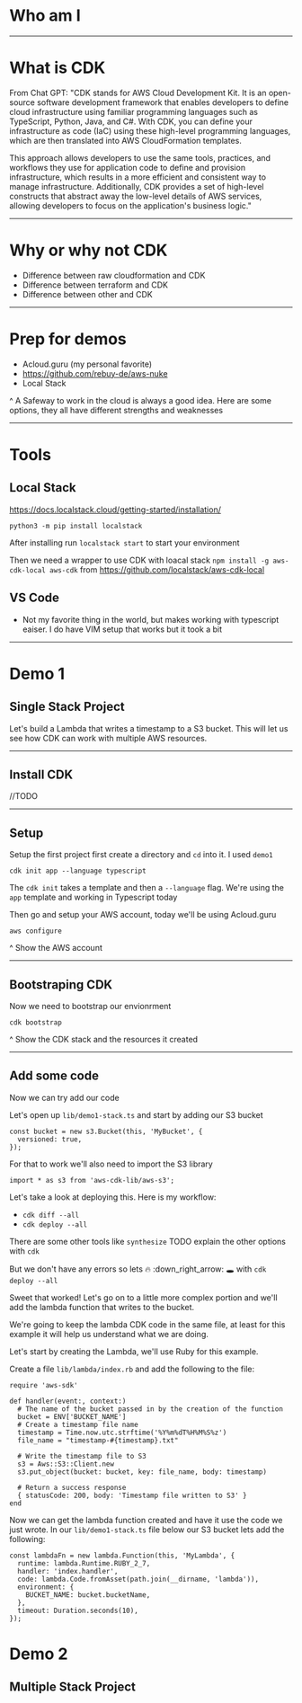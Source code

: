 # Who am I

---

# What is CDK

From Chat GPT:
"CDK stands for AWS Cloud Development Kit. It is an open-source software development framework that enables developers to define cloud infrastructure using familiar programming languages such as TypeScript, Python, Java, and C#. With CDK, you can define your infrastructure as code (IaC) using these high-level programming languages, which are then translated into AWS CloudFormation templates.

This approach allows developers to use the same tools, practices, and workflows they use for application code to define and provision infrastructure, which results in a more efficient and consistent way to manage infrastructure. Additionally, CDK provides a set of high-level constructs that abstract away the low-level details of AWS services, allowing developers to focus on the application's business logic."

---

# Why or why not CDK
* Difference between raw cloudformation and CDK
* Difference between terraform and CDK
* Difference between other and CDK

---

# Prep for demos

* Acloud.guru (my personal favorite)
* https://github.com/rebuy-de/aws-nuke
* Local Stack

^ A Safeway to work in the cloud is always a good idea. Here are some options, they all have different strengths and weaknesses

---

# Tools

## Local Stack
https://docs.localstack.cloud/getting-started/installation/
```
python3 -m pip install localstack
```
After installing run `localstack start` to start your environment

Then we need a wrapper to use CDK with loacal stack `npm install -g aws-cdk-local aws-cdk` from https://github.com/localstack/aws-cdk-local

## VS Code
* Not my favorite thing in the world, but makes working with typescript eaiser. I do have VIM setup that works but it took a bit

---

# Demo 1
## Single Stack Project

Let's build a Lambda that writes a timestamp to a S3 bucket. This will let us see how CDK can work with multiple AWS resources.

---

## Install CDK
//TODO

---
## Setup
Setup the first project first create a directory and `cd` into it. I used `demo1`
```
cdk init app --language typescript
```
The `cdk init` takes a template and then a `--language` flag. We're using the `app` template and working in Typescript today

Then go and setup your AWS account, today we'll be using Acloud.guru

`aws configure`

^ Show the AWS account

---

## Bootstraping CDK
Now we need to bootstrap our envionrment

```
cdk bootstrap
```

^ Show the CDK stack and the resources it created

---
## Add some code
Now we can try add our code

Let's open up `lib/demo1-stack.ts` and start by adding our S3 bucket

```
const bucket = new s3.Bucket(this, 'MyBucket', {
  versioned: true,
});
```

For that to work we'll also need to import the  S3 library
```
import * as s3 from 'aws-cdk-lib/aws-s3';
```

Let's take a look at deploying this. Here is my workflow:
* `cdk diff --all`
* `cdk deploy --all`

There are some other tools like `synthesize` TODO explain the other options with `cdk`

But we don't have any errors so lets :fire: :down_right_arrow: :hole: with `cdk deploy --all`

Sweet that worked! Let's go on to a little more complex portion and we'll add the lambda function that writes to the bucket.

We're going to keep the lambda CDK code in the same file, at least for this example it will help us understand what we are doing.

Let's start by creating the Lambda, we'll use Ruby for this example.

Create a file `lib/lambda/index.rb` and add the following to the file:

```
require 'aws-sdk'

def handler(event:, context:)
  # The name of the bucket passed in by the creation of the function
  bucket = ENV['BUCKET_NAME']
  # Create a timestamp file name
  timestamp = Time.now.utc.strftime('%Y%m%dT%H%M%S%z')
  file_name = "timestamp-#{timestamp}.txt"

  # Write the timestamp file to S3
  s3 = Aws::S3::Client.new
  s3.put_object(bucket: bucket, key: file_name, body: timestamp)

  # Return a success response
  { statusCode: 200, body: 'Timestamp file written to S3' }
end
```

Now we can get the lambda function created and have it use the code we just wrote. In our `lib/demo1-stack.ts` file below our S3 bucket lets add the following:

```
const lambdaFn = new lambda.Function(this, 'MyLambda', {
  runtime: lambda.Runtime.RUBY_2_7,
  handler: 'index.handler',
  code: lambda.Code.fromAsset(path.join(__dirname, 'lambda')),
  environment: {
    BUCKET_NAME: bucket.bucketName,
  },
  timeout: Duration.seconds(10),
});
```

# Demo 2
## Multiple Stack Project

